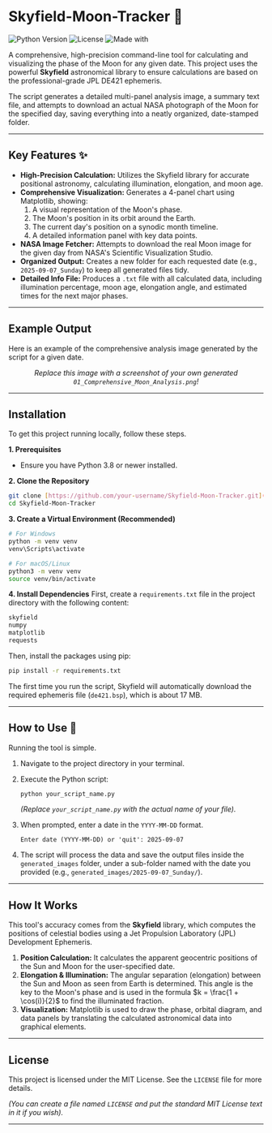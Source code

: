 #  Skyfield-Moon-Tracker 🌙

![Python Version](https://img.shields.io/badge/python-3.8%2B-blue.svg)
![License](https://img.shields.io/badge/license-MIT-green.svg)
![Made with](https://img.shields.io/badge/Made%20with-Skyfield%20%26%20Matplotlib-red)

A comprehensive, high-precision command-line tool for calculating and visualizing the phase of the Moon for any given date. This project uses the powerful **Skyfield** astronomical library to ensure calculations are based on the professional-grade JPL DE421 ephemeris.

The script generates a detailed multi-panel analysis image, a summary text file, and attempts to download an actual NASA photograph of the Moon for the specified day, saving everything into a neatly organized, date-stamped folder.

---

## Key Features ✨

* **High-Precision Calculation:** Utilizes the Skyfield library for accurate positional astronomy, calculating illumination, elongation, and moon age.
* **Comprehensive Visualization:** Generates a 4-panel chart using Matplotlib, showing:
    1.  A visual representation of the Moon's phase.
    2.  The Moon's position in its orbit around the Earth.
    3.  The current day's position on a synodic month timeline.
    4.  A detailed information panel with key data points.
* **NASA Image Fetcher:** Attempts to download the real Moon image for the given day from NASA's Scientific Visualization Studio.
* **Organized Output:** Creates a new folder for each requested date (e.g., `2025-09-07_Sunday`) to keep all generated files tidy.
* **Detailed Info File:** Produces a `.txt` file with all calculated data, including illumination percentage, moon age, elongation angle, and estimated times for the next major phases.

---

## Example Output

Here is an example of the comprehensive analysis image generated by the script for a given date.


*<p align="center">Replace this image with a screenshot of your own generated `01_Comprehensive_Moon_Analysis.png`!</p>*

---

## Installation

To get this project running locally, follow these steps.

**1. Prerequisites**
* Ensure you have Python 3.8 or newer installed.

**2. Clone the Repository**
```bash
git clone [https://github.com/your-username/Skyfield-Moon-Tracker.git](https://github.com/your-username/Skyfield-Moon-Tracker.git)
cd Skyfield-Moon-Tracker
```

**3. Create a Virtual Environment (Recommended)**
```bash
# For Windows
python -m venv venv
venv\Scripts\activate

# For macOS/Linux
python3 -m venv venv
source venv/bin/activate
```

**4. Install Dependencies**
First, create a `requirements.txt` file in the project directory with the following content:

```txt
skyfield
numpy
matplotlib
requests
```

Then, install the packages using pip:
```bash
pip install -r requirements.txt
```
The first time you run the script, Skyfield will automatically download the required ephemeris file (`de421.bsp`), which is about 17 MB.

---

## How to Use 🚀

Running the tool is simple.

1.  Navigate to the project directory in your terminal.
2.  Execute the Python script:
    ```bash
    python your_script_name.py
    ```
    *(Replace `your_script_name.py` with the actual name of your file).*

3.  When prompted, enter a date in the `YYYY-MM-DD` format.
    ```
    Enter date (YYYY-MM-DD) or 'quit': 2025-09-07
    ```

4.  The script will process the data and save the output files inside the `generated_images` folder, under a sub-folder named with the date you provided (e.g., `generated_images/2025-09-07_Sunday/`).

---

## How It Works

This tool's accuracy comes from the **Skyfield** library, which computes the positions of celestial bodies using a Jet Propulsion Laboratory (JPL) Development Ephemeris.

1.  **Position Calculation:** It calculates the apparent geocentric positions of the Sun and Moon for the user-specified date.
2.  **Elongation & Illumination:** The angular separation (elongation) between the Sun and Moon as seen from Earth is determined. This angle is the key to the Moon's phase and is used in the formula $`k = \frac{1 + \cos(i)}{2}`$ to find the illuminated fraction.
3.  **Visualization:** Matplotlib is used to draw the phase, orbital diagram, and data panels by translating the calculated astronomical data into graphical elements.

---

## License

This project is licensed under the MIT License. See the `LICENSE` file for more details.

*(You can create a file named `LICENSE` and put the standard MIT License text in it if you wish).*

---
